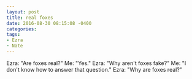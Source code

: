 ```yaml
---
layout: post
title: real foxes
date: 2016-08-30 08:15:08 -0400
categories:
tags:
- Ezra
- Nate
---
```

Ezra: "Are foxes real?"
Me: "Yes."
Ezra: "Why aren't foxes fake?"
Me: "I don't know how to answer that question."
Ezra: "Why are foxes real?"

